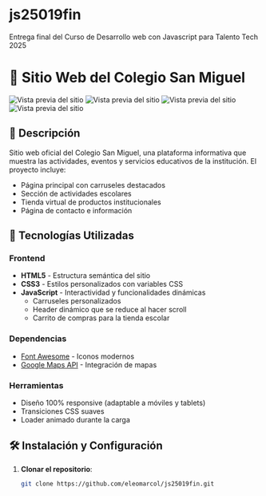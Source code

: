 # js25019fin
Entrega final del Curso de Desarrollo web con Javascript para Talento Tech 2025

# 🏫 Sitio Web del Colegio San Miguel

![Vista previa del sitio](readme/colegio1.jpg)
![Vista previa del sitio](readme/colegio2.jpg)
![Vista previa del sitio](readme/colegio3.jpg)
![Vista previa del sitio](readme/colegio4.jpg)

## 📝 Descripción

Sitio web oficial del Colegio San Miguel, una plataforma informativa que muestra las actividades, eventos y servicios educativos de la institución. El proyecto incluye:

- Página principal con carruseles destacados
- Sección de actividades escolares
- Tienda virtual de productos institucionales
- Página de contacto e información

## 🚀 Tecnologías Utilizadas

### Frontend
- **HTML5** - Estructura semántica del sitio
- **CSS3** - Estilos personalizados con variables CSS
- **JavaScript** - Interactividad y funcionalidades dinámicas
  - Carruseles personalizados
  - Header dinámico que se reduce al hacer scroll
  - Carrito de compras para la tienda escolar

### Dependencias
- [Font Awesome](https://fontawesome.com/) - Iconos modernos
- [Google Maps API](https://developers.google.com/maps) - Integración de mapas

### Herramientas
- Diseño 100% responsive (adaptable a móviles y tablets)
- Transiciones CSS suaves
- Loader animado durante la carga

## 🛠️ Instalación y Configuración

1. **Clonar el repositorio**:
   ```bash
   git clone https://github.com/eleomarcol/js25019fin.git
